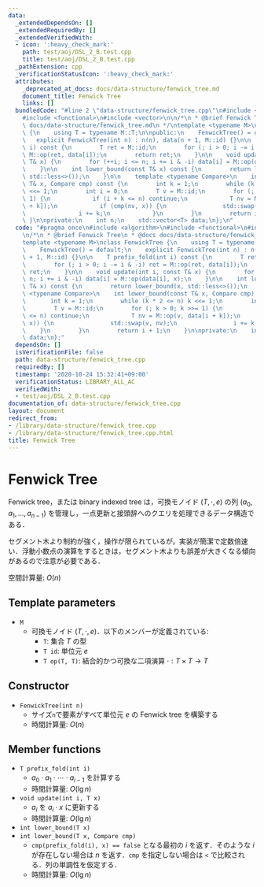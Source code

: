 ```yaml
---
data:
  _extendedDependsOn: []
  _extendedRequiredBy: []
  _extendedVerifiedWith:
  - icon: ':heavy_check_mark:'
    path: test/aoj/DSL_2_B.test.cpp
    title: test/aoj/DSL_2_B.test.cpp
  _pathExtension: cpp
  _verificationStatusIcon: ':heavy_check_mark:'
  attributes:
    _deprecated_at_docs: docs/data-structure/fenwick_tree.md
    document_title: Fenwick Tree
    links: []
  bundledCode: "#line 2 \"data-structure/fenwick_tree.cpp\"\n#include <algorithm>\n\
    #include <functional>\n#include <vector>\n\n/*\n * @brief Fenwick Tree\n * @docs\
    \ docs/data-structure/fenwick_tree.md\n */\ntemplate <typename M>\nclass FenwickTree\
    \ {\n    using T = typename M::T;\n\npublic:\n    FenwickTree() = default;\n \
    \   explicit FenwickTree(int n) : n(n), data(n + 1, M::id) {}\n\n    T prefix_fold(int\
    \ i) const {\n        T ret = M::id;\n        for (; i > 0; i -= i & -i) ret =\
    \ M::op(ret, data[i]);\n        return ret;\n    }\n\n    void update(int i, const\
    \ T& x) {\n        for (++i; i <= n; i += i & -i) data[i] = M::op(data[i], x);\n\
    \    }\n\n    int lower_bound(const T& x) const {\n        return lower_bound(x,\
    \ std::less<>());\n    }\n\n    template <typename Compare>\n    int lower_bound(const\
    \ T& x, Compare cmp) const {\n        int k = 1;\n        while (k * 2 <= n) k\
    \ <<= 1;\n        int i = 0;\n        T v = M::id;\n        for (; k > 0; k >>=\
    \ 1) {\n            if (i + k <= n) continue;\n            T nv = M::op(v, data[i\
    \ + k]);\n            if (cmp(nv, x)) {\n                std::swap(v, nv);\n \
    \               i += k;\n            }\n        }\n        return i + 1;\n   \
    \ }\n\nprivate:\n    int n;\n    std::vector<T> data;\n};\n"
  code: "#pragma once\n#include <algorithm>\n#include <functional>\n#include <vector>\n\
    \n/*\n * @brief Fenwick Tree\n * @docs docs/data-structure/fenwick_tree.md\n */\n\
    template <typename M>\nclass FenwickTree {\n    using T = typename M::T;\n\npublic:\n\
    \    FenwickTree() = default;\n    explicit FenwickTree(int n) : n(n), data(n\
    \ + 1, M::id) {}\n\n    T prefix_fold(int i) const {\n        T ret = M::id;\n\
    \        for (; i > 0; i -= i & -i) ret = M::op(ret, data[i]);\n        return\
    \ ret;\n    }\n\n    void update(int i, const T& x) {\n        for (++i; i <=\
    \ n; i += i & -i) data[i] = M::op(data[i], x);\n    }\n\n    int lower_bound(const\
    \ T& x) const {\n        return lower_bound(x, std::less<>());\n    }\n\n    template\
    \ <typename Compare>\n    int lower_bound(const T& x, Compare cmp) const {\n \
    \       int k = 1;\n        while (k * 2 <= n) k <<= 1;\n        int i = 0;\n\
    \        T v = M::id;\n        for (; k > 0; k >>= 1) {\n            if (i + k\
    \ <= n) continue;\n            T nv = M::op(v, data[i + k]);\n            if (cmp(nv,\
    \ x)) {\n                std::swap(v, nv);\n                i += k;\n        \
    \    }\n        }\n        return i + 1;\n    }\n\nprivate:\n    int n;\n    std::vector<T>\
    \ data;\n};"
  dependsOn: []
  isVerificationFile: false
  path: data-structure/fenwick_tree.cpp
  requiredBy: []
  timestamp: '2020-10-24 15:32:41+09:00'
  verificationStatus: LIBRARY_ALL_AC
  verifiedWith:
  - test/aoj/DSL_2_B.test.cpp
documentation_of: data-structure/fenwick_tree.cpp
layout: document
redirect_from:
- /library/data-structure/fenwick_tree.cpp
- /library/data-structure/fenwick_tree.cpp.html
title: Fenwick Tree
---
```

# Fenwick Tree

Fenwick tree，または binary indexed tree は，可換モノイド $(T, \cdot, e)$ の列 $(a_0, a_1, \dots, a_{n-1})$ を管理し，一点更新と接頭辞へのクエリを処理できるデータ構造である．

セグメント木より制約が強く，操作が限られているが，実装が簡潔で定数倍速い．浮動小数点の演算をするときは，セグメント木よりも誤差が大きくなる傾向があるので注意が必要である．

空間計算量: $O(n)$

## Template parameters

- `M`
    - 可換モノイド $(T, \cdot, e)$．以下のメンバーが定義されている:
        - `T`: 集合 $T$ の型
        - `T id`: 単位元 $e$
        - `T op(T, T)`: 結合的かつ可換な二項演算 $\cdot: T \times T \rightarrow T$

## Constructor

- `FenwickTree(int n)`
    - サイズ`n`で要素がすべて単位元 $e$ の Fenwick tree を構築する
    - 時間計算量: $O(n)$

## Member functions

- `T prefix_fold(int i)`
    - $a_0 \cdot a_1 \cdot \cdots \cdot a_{i-1}$ を計算する
    - 時間計算量: $O(\lg n)$
- `void update(int i, T x)`
    - $a_i$ を $a_i \cdot x$ に更新する
    - 時間計算量: $O(\lg n)$
- `int lower_bound(T x)`
- `int lower_bound(T x, Compare cmp)`
    - `cmp(prefix_fold(i), x) == false` となる最初の $i$ を返す．そのような $i$ が存在しない場合は $n$ を返す．`cmp` を指定しない場合は `<` で比較される．列の単調性を仮定する．
    - 時間計算量: $O(\lg n)$